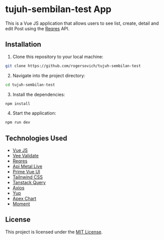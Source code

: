 # tujuh-sembilan-test App

This is a Vue JS application that allows users to see list, create, detail and edit Post using the [Reqres](https://reqres.in/) API.

## Installation

1. Clone this repository to your local machine:

```bash
git clone https://github.com/rogersovich/tujuh-sembilan-test
```

2. Navigate into the project directory:

```bash
cd tujuh-sembilan-test
```

3. Install the dependencies:

```bash
npm install
```

4. Start the application:

```bash
npm run dev
```

## Technologies Used
- [Vue JS](https://vuejs.org/)
- [Vee Validate](https://vee-validate.logaretm.com/v4/)
- [Reqres](https://reqres.in/)
- [Api Metal Live](https://api.metals.live/)
- [Prime Vue UI](https://primevue.org/)
- [Tailnwind CSS](https://tailwindcss.com/)
- [Tanstack Query](https://tanstack.com/query/v5/)
- [Axios](https://axios-http.com/docs/intro)
- [Yup](https://github.com/jquense/yup)
- [Apex Chart](https://apexcharts.com/)
- [Moment](https://momentjs.com/)

## License

This project is licensed under the [MIT License](LICENSE).

